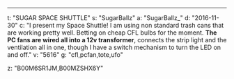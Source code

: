 ---
t: "SUGAR SPACE SHUTTLE"
s: "SugarBallz"
a: "SugarBallz_"
d: "2016-11-30"
c: "I present my Space Shuttle! I am using non standard trash cans that are working pretty well. Betting on cheap CFL bulbs for the moment. <strong>The PC fans are wired all into a 12v transformer</strong>, connects the strip light and the ventilation all in one, though I have a switch mechanism to turn the LED on and off."
v: "5616"
g: "cfl,pcfan,tote,ufo"

z: "B00M6SR1JM,B00MZSHX6Y"
